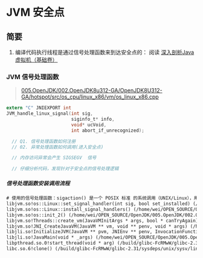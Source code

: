 # JVM 安全点
## 简要
1. 编译代码执行线程是通过信号处理函数来到达安全点的： 阅读 [深入剖析Java虚拟机（基础卷）](../../006.BOOKs/深入剖析Java虚拟机（基础卷）.epub)

### JVM 信号处理函数
> [005.OpenJDK/002.OpenJDK8u312-GA/OpenJDK8U312-GA/hotspot/src/os_cpu/linux_x86/vm/os_linux_x86.cpp](../../005.OpenJDK/002.OpenJDK8u312-GA/OpenJDK8U312-GA/hotspot/src/os_cpu/linux_x86/vm/os_linux_x86.cpp)
```c
extern "C" JNIEXPORT int
JVM_handle_linux_signal(int sig,
                        siginfo_t* info,
                        void* ucVoid,
                        int abort_if_unrecognized);

  // Q1. 信号处理函数如何注册
  // 02. 异常处理函数如何调用(进入安全点)

  // 内存访问异常会产生 SIGSEGV  信号

  // 仔细分析代码，发现针对于安全点的信号处理逻辑
```

##### 信号处理函数安装调用流程
```txt
# 使用的信号处理函数：sigaction() 是一个 POSIX 标准 的系统调用（UNIX/Linux），用于更精细地控制进程对信号（signal）的处理方式。它比传统的 signal() 函数更强大、更灵活，是现代 Linux/UNIX 编程中推荐的信号处理方式。
libjvm.so!os::Linux::set_signal_handler(int sig, bool set_installed) (/home/wei/OPEN_SOURCE/OpenJDK/005.OpenJDK/002.OpenJDK8u312-GA/OpenJDK8U312-GA/hotspot/src/os/linux/vm/os_linux.cpp:4726)
libjvm.so!os::Linux::install_signal_handlers() (/home/wei/OPEN_SOURCE/OpenJDK/005.OpenJDK/002.OpenJDK8u312-GA/OpenJDK8U312-GA/hotspot/src/os/linux/vm/os_linux.cpp:4796)
libjvm.so!os::init_2() (/home/wei/OPEN_SOURCE/OpenJDK/005.OpenJDK/002.OpenJDK8u312-GA/OpenJDK8U312-GA/hotspot/src/os/linux/vm/os_linux.cpp:5176)
libjvm.so!Threads::create_vm(JavaVMInitArgs * args, bool * canTryAgain) (/home/wei/OPEN_SOURCE/OpenJDK/005.OpenJDK/002.OpenJDK8u312-GA/OpenJDK8U312-GA/hotspot/src/share/vm/runtime/thread.cpp:3390)
libjvm.so!JNI_CreateJavaVM(JavaVM ** vm, void ** penv, void * args) (/home/wei/OPEN_SOURCE/OpenJDK/005.OpenJDK/002.OpenJDK8u312-GA/OpenJDK8U312-GA/hotspot/src/share/vm/prims/jni.cpp:5250)
libjli.so!InitializeJVM(JavaVM ** pvm, JNIEnv ** penv, InvocationFunctions * ifn) (/home/wei/OPEN_SOURCE/OpenJDK/005.OpenJDK/002.OpenJDK8u312-GA/OpenJDK8U312-GA/jdk/src/share/bin/java.c:1242)
libjli.so!JavaMain(void * _args) (/home/wei/OPEN_SOURCE/OpenJDK/005.OpenJDK/002.OpenJDK8u312-GA/OpenJDK8U312-GA/jdk/src/share/bin/java.c:377)
libpthread.so.0!start_thread(void * arg) (/build/glibc-FcRMwW/glibc-2.31/nptl/pthread_create.c:477)
libc.so.6!clone() (/build/glibc-FcRMwW/glibc-2.31/sysdeps/unix/sysv/linux/x86_64/clone.S:95)
```